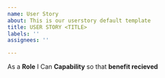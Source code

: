 ```yaml
---
name: User Story
about: This is our userstory default template
title: USER STORY <TITLE>
labels: ''
assignees: ''

---
```


As a **Role** I Can **Capability** so that **benefit recieved**
